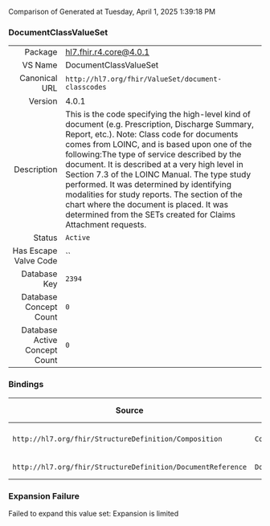 Comparison of 
Generated at Tuesday, April 1, 2025 1:39:18 PM

### DocumentClassValueSet

|      |     |
| ---: | --- |
| Package | hl7.fhir.r4.core@4.0.1 |
| VS Name | DocumentClassValueSet |
| Canonical URL | `http://hl7.org/fhir/ValueSet/document-classcodes` |
| Version | 4.0.1 |
| Description | This is the code specifying the high-level kind of document (e.g. Prescription, Discharge Summary, Report, etc.). Note: Class code for documents comes from LOINC, and is based upon one of the following:The type of service described by the document. It is described at a very high level in Section 7.3 of the LOINC Manual. The type study performed. It was determined by identifying modalities for study reports. The section of the chart where the document is placed. It was determined from the SETs created for Claims Attachment requests. |
| Status | `Active` |
| Has Escape Valve Code | `` |
| Database Key | `2394` |
| Database Concept Count | `0` |
| Database Active Concept Count | `0` |
### Bindings

| Source | Element | Binding | Strength | Element Short |
| ------ | ------- | ------- | -------- | ------------- |
| `http://hl7.org/fhir/StructureDefinition/Composition` | `Composition.category` | `http://hl7.org/fhir/ValueSet/document-classcodes` | `Example` | Categorization of Composition |
| `http://hl7.org/fhir/StructureDefinition/DocumentReference` | `DocumentReference.category` | `http://hl7.org/fhir/ValueSet/document-classcodes` | `Example` | Categorization of document |

### Expansion Failure

Failed to expand this value set: Expansion is limited
